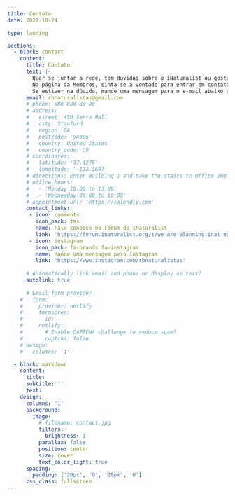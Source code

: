 ```yaml
---
title: Contato
date: 2022-10-24

type: landing

sections:
  - block: contact
    content:
      title: Contato
      text: |-
        Quer se juntar a rede, tem dúvidas sobre o iNaturalist ou gostaria de apoio para algum projeto? Ótimo, estamos aqui para ajudar! 
        Na página da Membros, sinta-se a vontade para entrar em contato com algum membro que tenha um perfil parecido com o que você procura.
        Se estiver na dúvida, mande uma mensagem para o e-mail abaixo e lidaremos com sua solicitação: 
      email: rbnaturalistas@gmail.com
      # phone: 888 888 88 88
      # address:
      #   street: 450 Serra Mall
      #   city: Stanford
      #   region: CA
      #   postcode: '94305'
      #   country: United States
      #   country_code: US
      # coordinates:
      #   latitude: '37.4275'
      #   longitude: '-122.1697'
      # directions: Enter Building 1 and take the stairs to Office 200 on Floor 2
      # office_hours:
      #   - 'Monday 10:00 to 13:00'
      #   - 'Wednesday 09:00 to 10:00'
      # appointment_url: 'https://calendly.com'
      contact_links:
       - icon: comments
         icon_pack: fas
         name: Fale conosco no Fórum do iNaturalist
         link: 'https://forum.inaturalist.org/t/we-are-planning-inat-network-node-in-brazil-anyone-interested/50042'
       - icon: instagram
         icon_pack: fa-brands fa-instagram
         name: Mande uma mensagem pelo Instagram
         link: 'https://www.instagram.com/rbnaturalistas'
    
      # Automatically link email and phone or display as text?
      autolink: true
    
      # Email form provider
    #   form:
    #     provider: netlify
    #     formspree:
    #       id:
    #     netlify:
    #       # Enable CAPTCHA challenge to reduce spam?
    #       captcha: false
    # design:
    #   columns: '1'

  - block: markdown
    content:
      title:
      subtitle: ''
      text:
    design:
      columns: '1'
      background:
        image: 
          # filename: contact.jpg
          filters:
            brightness: 1
          parallax: false
          position: center
          size: cover
          text_color_light: true
      spacing:
        padding: ['20px', '0', '20px', '0']
      css_class: fullscreen
---
```

